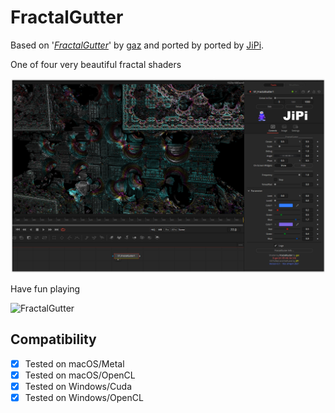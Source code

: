 FractalGutter
==================

Based on '_[FractalGutter](https://www.shadertoy.com/view/WdjBWc)_' by [gaz](https://www.shadertoy.com/user/gaz) and ported by ported by [JiPi](../../Site/Profiles/JiPi.md).

One of four very beautiful fractal shaders

[![FractalGutter](FractalGutter.png)](FractalGutter.fuse)


Have fun playing

![FractalGutter](https://user-images.githubusercontent.com/78935215/111883269-7f718300-89ba-11eb-8ef9-27aa8a16c7dc.gif)



## Compatibility
- [x] Tested on macOS/Metal
- [x] Tested on macOS/OpenCL
- [x] Tested on Windows/Cuda
- [x] Tested on Windows/OpenCL
